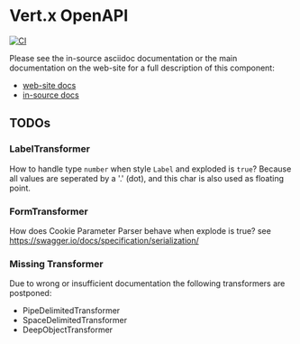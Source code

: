 # Vert.x OpenAPI

[![CI](https://github.com/eclipse-vertx/vertx-openapi/actions/workflows/ci.yml/badge.svg)](https://github.com/eclipse-vertx/vertx-openapi/actions/workflows/ci.yml)

Please see the in-source asciidoc documentation or the main documentation on the web-site for a full description
of this component:

* [web-site docs](https://vertx.io/docs/vertx-openapi/java/)
* [in-source docs](src/main/asciidoc/index.adoc)

## TODOs

### LabelTransformer

How to handle type `number` when style `Label` and exploded is `true`? Because all values are seperated by a '.' (dot), and this char is also used as floating point.

### FormTransformer

How does Cookie Parameter Parser behave when explode is true? see https://swagger.io/docs/specification/serialization/

### Missing Transformer

Due to wrong or insufficient documentation the following transformers are postponed:

- PipeDelimitedTransformer
- SpaceDelimitedTransformer
- DeepObjectTransformer








